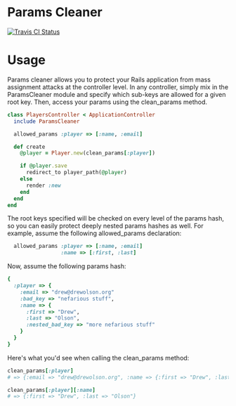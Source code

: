 Params Cleaner
===========================

[![Travis CI Status](http://travis-ci.org/drewolson/params_cleaner.png)](http://travis-ci.org/drewolson/params_cleaner)

# Usage

Params cleaner allows you to protect your Rails application from mass assignment attacks at the controller level.
In any controller, simply mix in the ParamsCleaner module and specify which sub-keys are allowed for a given
root key. Then, access your params using the clean_params method.

```ruby
class PlayersController < ApplicationController
  include ParamsCleaner

  allowed_params :player => [:name, :email]

  def create
    @player = Player.new(clean_params[:player])

    if @player.save
      redirect_to player_path(@player)
    else
      render :new
    end
  end
end
```

The root keys specified will be checked on every level of the params hash, so you can easily protect deeply nested
params hashes as well. For example, assume the following allowed_params declaration:

```ruby
  allowed_params :player => [:name, :email]
                 :name => [:first, :last]
```

Now, assume the following params hash:

```ruby
{
  :player => {
    :email => "drew@drewolson.org"
    :bad_key => "nefarious stuff",
    :name => {
      :first => "Drew",
      :last => "Olson",
      :nested_bad_key => "more nefarious stuff"
    }
  }
}
```

Here's what you'd see when calling the clean_params method:

```ruby
clean_params[:player]
# => {:email => "drew@drewolson.org", :name => {:first => "Drew", :last => "Olson"}}

clean_params[:player][:name]
# => {:first => "Drew", :last => "Olson"}
```
